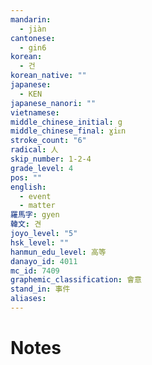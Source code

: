 ```yaml
---
mandarin:
  - jiàn
cantonese:
  - gin6
korean:
  - 건
korean_native: ""
japanese:
  - KEN
japanese_nanori: ""
vietnamese:
middle_chinese_initial: g
middle_chinese_final: ɣiᴇn
stroke_count: "6"
radical: 人
skip_number: 1-2-4
grade_level: 4
pos: ""
english:
  - event
  - matter
羅馬字: gyen
韓文: 견
joyo_level: "5"
hsk_level: ""
hanmun_edu_level: 高等
danayo_id: 4011
mc_id: 7409
graphemic_classification: 會意
stand_in: 事件
aliases:
---
```


# Notes
